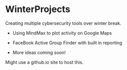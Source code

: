 # WinterProjects
Creating multiple cybersecurity tools over winter break.


- Using MindMax to plot activity on Google Maps

- FaceBook Active Group Finder with built in reporting

- More ideas coming soon!

Might use a github.io site to host this.
